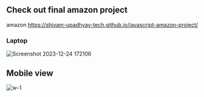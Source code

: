 ## Check out final amazon project

amazon https://shivam-upadhyay-tech.github.io/javascript-amazon-project/

### Laptop
![Screenshot 2023-12-24 172106](https://github.com/shivam-upadhyay-tech/javascript-amazon-project/assets/144478276/1d4f7007-78f5-4ed4-a646-013d376ae486)

## Mobile view
![w-1](https://github.com/shivam-upadhyay-tech/javascript-amazon-project/assets/144478276/13401e22-96c3-40c3-b1f8-0351a65c7267)
